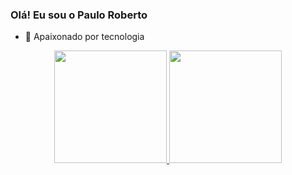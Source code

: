 ### Olá! Eu sou o Paulo Roberto

- 🔭 Apaixonado por tecnologia


<div align="center">
  <a href="https://github.com/PauloRoberto2">
  <img height="180em" src="https://github-readme-stats.vercel.app/api?username=PauloRoberto2&show_icons=true&theme=cobalt&include_all_commits=true&count_private=true"/>
  <img height="180em" src="https://github-readme-stats.vercel.app/api/top-langs/?username=PauloRoberto2&layout=compact&langs_count=7&theme=dark"/>
</div>
